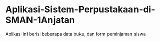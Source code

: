 # Aplikasi-Sistem-Perpustakaan-di-SMAN-1Anjatan
Aplikasi ini berisi beberapa data buku, dan form peminjaman siswa
